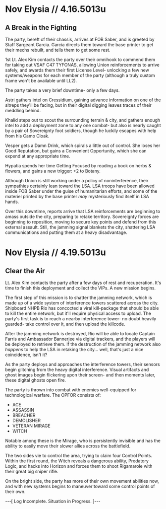 # Nov Elysia // 4.16.5013u
## A Break in the Fighting
The party, bereft of their chassis, arrives at FOB Saber, and is greeted by Staff Sargeant Garcia. Garcia directs them toward the base printer to get their mechs rebuilt, and tells them to get some rest.

1st Lt. Alex Kim contacts the party over their omnihook to commend them for taking out VSAF C47 TYFONAS, allowing Union reinforcements to arrive safely, and awards them their first License Level- unlocking a few new systems/weapons for each member of the party (although a truly custom frame won't be available until LL2). 

The party takes a very brief downtime- only a few days. 

Astri gathers intel on Cressidium, gaining advance information on one of the sitreps they'll be facing, but in their digital digging leaves traces of their meddling behind. 

Khalid steps out to scout the surrounding terrain & city, and gathers enough intel to add a deployment zone to any one combat- but also is nearly caught by a pair of Sovereignty foot soldiers, though he luckily escapes with help from his Camo Cloak.

Vesper gets a Damn Drink, which spirals a little out of control. She loses her Good Reputation, but gains a Convenient Opportunity, which she can expend at any appropriate time.

Hypatia spends her time Getting Focused by reading a book on herbs & flowers, and gains a new trigger: +2 to Botany.

Although Union is still working under a policy of noninterference, their sympathies certainly lean toward the LSA. LSA troops have been allowed inside FOB Saber under the guise of humanitarian efforts, and some of the materiel printed by the base printer *may* mysteriously find itself in LSA hands.

Over this downtime, reports arrive that LSA reinforcements are beginning to amass outside the city, preparing to retake territory. Sovereignty forces are beginning to reposition, moving to secure key points and defend from this external assault. Still, the jamming signal blankets the city, shattering LSA communications and putting them at a heavy disadvantage.

# Nov Elysia // 4.19.5013u
## Clear the Air
Lt. Alex Kim contacts the party after a few days of rest and recuperation. It's time to finish this deployment and collect the VIPs. A new mission begins.

The first step of this mission is to shatter the jamming network, which is made up of a wide system of interference towers scattered across the city. Shipboard NHPB Rio has concocted a viral kill-package that should be able to kill the entire network, but it'll require physical access to upload. The party's first task is to reach a nearby interference tower- no doubt heavily guarded- take control over it, and then upload the killcode.

After the jamming network is destroyed, Rio will be able to locate Captain Farris and Ambassador Bannerjee via digital trackers, and the players will be deployed to retrieve them. If the destruction of the jamming network also *happens* to help the LSA in retaking the city... well, that's just a nice coincidence, isn't it?

As the party deploys and approaches the interference towers, their sensors begin glitching from the heavy digital interference. Visual artifacts and ghost images begin flickering upon their screen- and then moments later, these digital ghosts open fire.

The party is thrown into combat with enemies well-equipped for technological warfare. The OPFOR consists of:
- ACE
- ASSASSIN
- BREACHER
- DEMOLISHER
- VETERAN MIRAGE
- WITCH

Notable among these is the Mirage, who is persistently invisible and has the ability to easily move their slower allies across the battlefield. 

The two sides vie to control the area, trying to claim four Control Points. Within the first round, the Witch reveals a dangerous ability, Predatory Logic, and hacks into Horizon and forces them to shoot Rigamarole with their great big sniper rifle. 

On the bright side, the party has more of their own movement abilities now, and with new systems begins to maneuver toward some control points of their own.

---[ Log Incomplete. Situation in Progress. ]---

